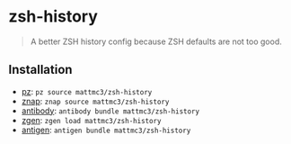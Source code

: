 # zsh-history

> A better ZSH history config because ZSH defaults are not too good.

## Installation

- [pz]: `pz source mattmc3/zsh-history`
- [znap]: `znap source mattmc3/zsh-history`
- [antibody]: `antibody bundle mattmc3/zsh-history`
- [zgen]: `zgen load mattmc3/zsh-history`
- [antigen]: `antigen bundle mattmc3/zsh-history`

[pz]: https://github.com/mattmc3/pz
[antigen]: https://github.com/zsh-users/antigen
[antibody]: https://getantibody.github.io
[znap]: https://github.com/marlonrichert/zsh-snap
[zgen]: https://github.com/tarjoilija/zgen

